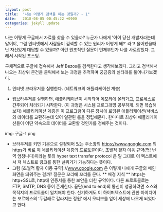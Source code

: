 ```yaml
---
layout: post
title:  "나는 어떻게 검색을 하는 것일까? - 1"
date:   2018-08-05 00:45:22 +0900
categories: jekyll update
---
```

나는 어떻게 구글에서 자료를 찾을 수 있을까? 누군가 나에게 '어이 당신 개발자라는데 말이야, 그럼 인터넷에서 사람들이 검색할 수 있는 원리가 어떻게 돼?' 라고 물어봤을때 난 자신있게 대답할 수 있을까? 이런 원초적인 질문이 언제부턴가 나를 사로잡았다. 그래서 시작된 포스팅.

구체적으로 구글에 접속해서 Jeff Bezos를 검색한다고 생각해보겠다. 그리고 검색해서 나오는 최상위 문건을 클릭해서 보는 과정을 추적하며 궁금증의 실타래를 풀어나가보겠다.

1.	인터넷 브라우저를 실행한다. (네트워크의 애플리케이션 계층)
-	웹브라우저를 실행하면, 애플리케이션이 시작되어 메모리에 올라가고, 프로세스로 간주되어 처리되기 시작한다. (이 과정은 시스템 프로그래밍 공부하게..되면 복습해보자) 애플리케이션 계층은 이 프로그램이 다른 장치에 로딩된 애플리케이션/서비스와 데이터를 교환하는데 있어 일관된 룰을 정립해준다. 한마디로 최상위 애플리케이션들이 어떤 약속으로 데이터를 교환할 것인가를 정해주는 것이다. 

img: 구글-1.png
 
-	브라우저를 키면 기본으로 설정되어 있는 주소창의 https://www.google.com 의 https가 바로 이 애플리케이션 계층의 프로토콜이다. 초월적 활자 이동 규약(헉! 번역 엄청나다)이라는 뜻의 hyper text transfer protocol 은 말 그대로 이 텍스트에서 저 텍스트로 링크를 통한 널뛰기가 가능하다는 뜻이다. 
-	그럼 [초월적 활자 이동 규약]://www.google.com 은 어떻게 나에게 구글의 메인 화면을 띄워주는 걸까? 질문은 꼬리에 꼬리를 문다. 
** 배경 지식 **
https는 http+SSL로, http에 인증서를 통한 보안을 더한 규약이다. 다른 프로토콜로는 FTP, SMTP, DNS 등이 존재한다. 끝단(end to end)의 통신이 성공하려면 소스와 목적지의 프로토콜이 일치해야 한다. 신기하게도 이 하이퍼텍스트에 관한 아이디어는 보르헤스의 ‘두갈래로 갈라지는 정원’ 에서 모티브를 얻어 세상에 나오게 되었다고 한다.



[jekyll-docs]: https://jekyllrb.com/docs/home
[jekyll-gh]:   https://github.com/jekyll/jekyll
[jekyll-talk]: https://talk.jekyllrb.com/
